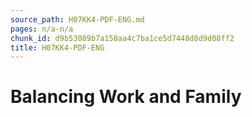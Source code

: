 ```yaml
---
source_path: H07KK4-PDF-ENG.md
pages: n/a-n/a
chunk_id: d9b53089b7a158aa4c7ba1ce5d7448d8d9d08ff2
title: H07KK4-PDF-ENG
---
```

# Balancing Work and Family
